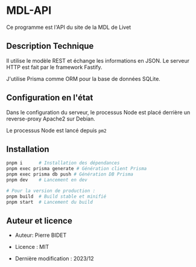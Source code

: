# MDL-API

Ce programme est l'API du site de la MDL de Livet

## Description Technique

Il utilise le modèle REST et échange les informations en JSON.
Le serveur HTTP est fait par le framework Fastify.

J'utilise Prisma comme ORM pour la base de données SQLite.

## Configuration en l'état

Dans le configuration du serveur, le processus Node est placé derrière
un reverse-proxy Apache2 sur Debian.

Le processus Node est lancé depuis `pm2`

## Installation

```bash
pnpm i      # Installation des dépendances
pnpm exec prisma generate # Génération client Prisma
pnpm exec prisma db push # Génération DB Prisma
pnpm dev    # Lancement en dev

# Pour la version de production :
pnpm build  # Build stable et minifié
pnpm start  # Lancement du build
```

## Auteur et licence

- Auteur: Pierre BIDET

- Licence : MIT

- Dernière modification : 2023/12

